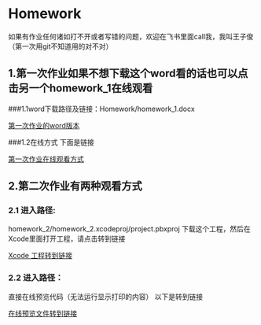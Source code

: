 # Homework
如果有作业任何诸如打不开或者写错的问题，欢迎在飞书里面call我，我叫王子俊（第一次用git不知道用的对不对）

## 1.第一次作业如果不想下载这个word看的话也可以点击另一个homework_1在线观看
  ###1.1word下载路径及链接：Homework/homework_1.docx
  
  [第一次作业的word版本](https://github.com/Zachariah0318/Homework/blob/main/homework_1.docx)
  
   ###1.2在线方式 下面是链接
  
  [第一次作业在线观看方式](https://github.com/Zachariah0318/Homework/blob/main/homework_1)

## 2.第二次作业有两种观看方式
  
   ### 2.1 进入路径:
            
   homework_2/homework_2.xcodeproj/project.pbxproj 下载这个工程，然后在Xcode里面打开工程，请点击转到链接
            
   [Xcode 工程转到链接](https://github.com/Zachariah0318/Homework/tree/main/homework_2/homework_2.xcodeproj)
            
       
   ### 2.2 进入路径：
      
   直接在线预览代码（无法运行显示打印的内容） 以下是转到链接
   
   [在线预览文件转到链接](https://github.com/Zachariah0318/Homework/tree/main/homework_2/homework_2)
             
            
